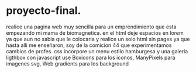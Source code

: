 # proyecto-final.
realice una pagina web muy sencilla para un emprendimiento que esta empezando mi mama de biomagnetica.
en el html deje espacios en lorem ya que aun no sabia que le colocaria y realice un solo html sin pages ya que hasta alli me enseñaron, soy de la comicion 44 que experimentamos cambios de profes. css 
incorpore un menu estilo hamburgesa y una galeria ligthbox con javascript
use Boxicons para los iconos, ManyPixels para imagenes svg, Web gradients para los background
